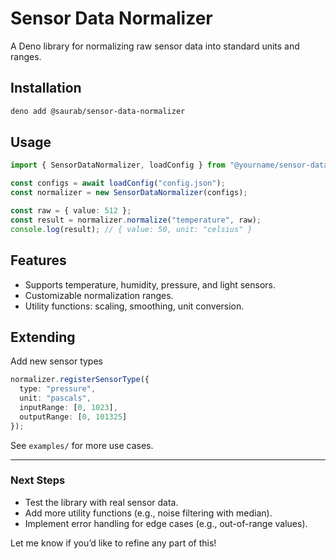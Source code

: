 # Sensor Data Normalizer

A Deno library for normalizing raw sensor data into standard units and ranges.

## Installation
```bash
deno add @saurab/sensor-data-normalizer
```

## Usage

```ts
import { SensorDataNormalizer, loadConfig } from "@yourname/sensor-data-normalizer";

const configs = await loadConfig("config.json");
const normalizer = new SensorDataNormalizer(configs);

const raw = { value: 512 };
const result = normalizer.normalize("temperature", raw);
console.log(result); // { value: 50, unit: "celsius" }
```

## Features
- Supports temperature, humidity, pressure, and light sensors.
- Customizable normalization ranges.
- Utility functions: scaling, smoothing, unit conversion.


## Extending

Add new sensor types

```ts
normalizer.registerSensorType({
  type: "pressure",
  unit: "pascals",
  inputRange: [0, 1023],
  outputRange: [0, 101325]
});
```

See `examples/` for more use cases.

---

### Next Steps
- Test the library with real sensor data.
- Add more utility functions (e.g., noise filtering with median).
- Implement error handling for edge cases (e.g., out-of-range values).

Let me know if you’d like to refine any part of this!


